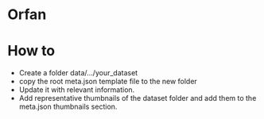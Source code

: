 # Orfan

# How to
 * Create a folder data/.../your_dataset
 * copy the root meta.json template file to the new folder
 * Update it with relevant information.
 * Add representative thumbnails of the dataset folder and add them to the meta.json thumbnails section.
